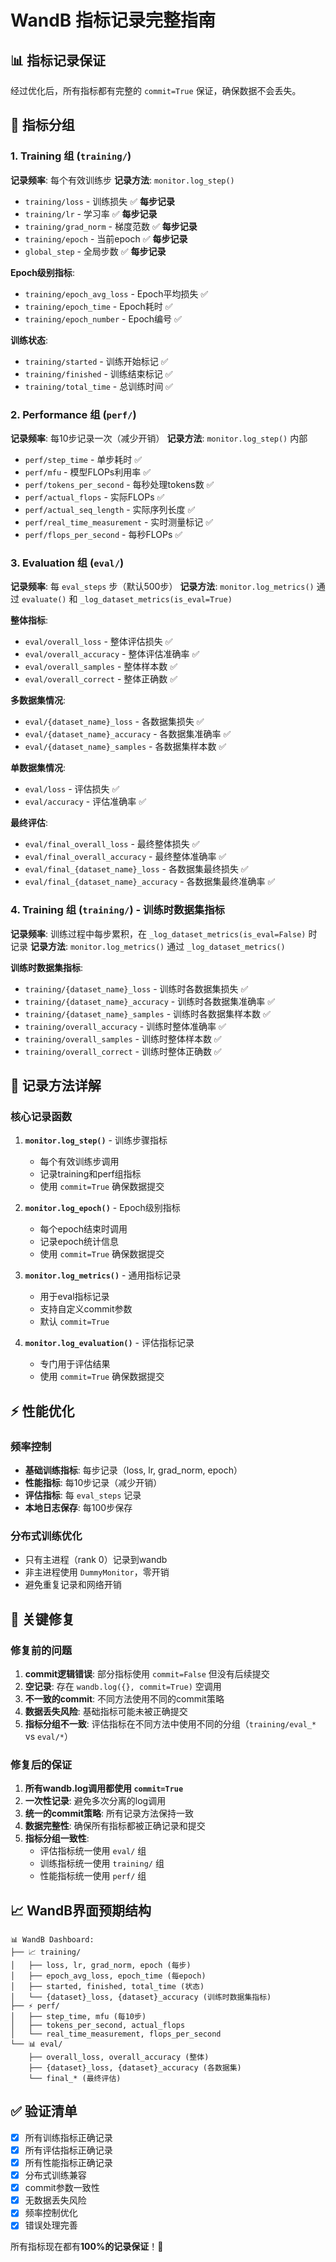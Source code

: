 # WandB 指标记录完整指南

## 📊 指标记录保证

经过优化后，所有指标都有完整的 `commit=True` 保证，确保数据不会丢失。

## 🎯 指标分组

### 1. Training 组 (`training/`)
**记录频率**: 每个有效训练步
**记录方法**: `monitor.log_step()`

- `training/loss` - 训练损失 ✅ **每步记录**
- `training/lr` - 学习率 ✅ **每步记录**  
- `training/grad_norm` - 梯度范数 ✅ **每步记录**
- `training/epoch` - 当前epoch ✅ **每步记录**
- `global_step` - 全局步数 ✅ **每步记录**

**Epoch级别指标**:
- `training/epoch_avg_loss` - Epoch平均损失 ✅
- `training/epoch_time` - Epoch耗时 ✅
- `training/epoch_number` - Epoch编号 ✅

**训练状态**:
- `training/started` - 训练开始标记 ✅
- `training/finished` - 训练结束标记 ✅
- `training/total_time` - 总训练时间 ✅

### 2. Performance 组 (`perf/`)
**记录频率**: 每10步记录一次（减少开销）
**记录方法**: `monitor.log_step()` 内部

- `perf/step_time` - 单步耗时 ✅
- `perf/mfu` - 模型FLOPs利用率 ✅ 
- `perf/tokens_per_second` - 每秒处理tokens数 ✅
- `perf/actual_flops` - 实际FLOPs ✅
- `perf/actual_seq_length` - 实际序列长度 ✅
- `perf/real_time_measurement` - 实时测量标记 ✅
- `perf/flops_per_second` - 每秒FLOPs ✅

### 3. Evaluation 组 (`eval/`)
**记录频率**: 每 `eval_steps` 步（默认500步）
**记录方法**: `monitor.log_metrics()` 通过 `evaluate()` 和 `_log_dataset_metrics(is_eval=True)`

**整体指标**:
- `eval/overall_loss` - 整体评估损失 ✅
- `eval/overall_accuracy` - 整体评估准确率 ✅
- `eval/overall_samples` - 整体样本数 ✅
- `eval/overall_correct` - 整体正确数 ✅

**多数据集情况**:
- `eval/{dataset_name}_loss` - 各数据集损失 ✅
- `eval/{dataset_name}_accuracy` - 各数据集准确率 ✅
- `eval/{dataset_name}_samples` - 各数据集样本数 ✅

**单数据集情况**:
- `eval/loss` - 评估损失 ✅
- `eval/accuracy` - 评估准确率 ✅

**最终评估**:
- `eval/final_overall_loss` - 最终整体损失 ✅
- `eval/final_overall_accuracy` - 最终整体准确率 ✅
- `eval/final_{dataset_name}_loss` - 各数据集最终损失 ✅
- `eval/final_{dataset_name}_accuracy` - 各数据集最终准确率 ✅

### 4. Training 组 (`training/`) - 训练时数据集指标
**记录频率**: 训练过程中每步累积，在 `_log_dataset_metrics(is_eval=False)` 时记录
**记录方法**: `monitor.log_metrics()` 通过 `_log_dataset_metrics()`

**训练时数据集指标**:
- `training/{dataset_name}_loss` - 训练时各数据集损失 ✅
- `training/{dataset_name}_accuracy` - 训练时各数据集准确率 ✅
- `training/{dataset_name}_samples` - 训练时各数据集样本数 ✅
- `training/overall_accuracy` - 训练时整体准确率 ✅
- `training/overall_samples` - 训练时整体样本数 ✅
- `training/overall_correct` - 训练时整体正确数 ✅

## 🔧 记录方法详解

### 核心记录函数

1. **`monitor.log_step()`** - 训练步骤指标
   - 每个有效训练步调用
   - 记录training和perf组指标
   - 使用 `commit=True` 确保数据提交

2. **`monitor.log_epoch()`** - Epoch级别指标
   - 每个epoch结束时调用
   - 记录epoch统计信息
   - 使用 `commit=True` 确保数据提交

3. **`monitor.log_metrics()`** - 通用指标记录
   - 用于eval指标记录
   - 支持自定义commit参数
   - 默认 `commit=True`

4. **`monitor.log_evaluation()`** - 评估指标记录
   - 专门用于评估结果
   - 使用 `commit=True` 确保数据提交

## ⚡ 性能优化

### 频率控制
- **基础训练指标**: 每步记录（loss, lr, grad_norm, epoch）
- **性能指标**: 每10步记录（减少开销）
- **评估指标**: 每 `eval_steps` 记录
- **本地日志保存**: 每100步保存

### 分布式训练优化
- 只有主进程（rank 0）记录到wandb
- 非主进程使用 `DummyMonitor`，零开销
- 避免重复记录和网络开销

## 🚨 关键修复

### 修复前的问题
1. **commit逻辑错误**: 部分指标使用 `commit=False` 但没有后续提交
2. **空记录**: 存在 `wandb.log({}, commit=True)` 空调用
3. **不一致的commit**: 不同方法使用不同的commit策略
4. **数据丢失风险**: 基础指标可能未被正确提交
5. **指标分组不一致**: 评估指标在不同方法中使用不同的分组（`training/eval_*` vs `eval/*`）

### 修复后的保证
1. **所有wandb.log调用都使用 `commit=True`**
2. **一次性记录**: 避免多次分离的log调用
3. **统一的commit策略**: 所有记录方法保持一致
4. **数据完整性**: 确保所有指标都被正确记录和提交
5. **指标分组一致性**: 
   - 评估指标统一使用 `eval/` 组
   - 训练指标统一使用 `training/` 组
   - 性能指标统一使用 `perf/` 组

## 📈 WandB界面预期结构

```
📊 WandB Dashboard:
├── 📈 training/
│   ├── loss, lr, grad_norm, epoch (每步)
│   ├── epoch_avg_loss, epoch_time (每epoch)
│   ├── started, finished, total_time (状态)
│   └── {dataset}_loss, {dataset}_accuracy (训练时数据集指标)
├── ⚡ perf/
│   ├── step_time, mfu (每10步)
│   ├── tokens_per_second, actual_flops
│   └── real_time_measurement, flops_per_second
└── 📊 eval/
    ├── overall_loss, overall_accuracy (整体)
    ├── {dataset}_loss, {dataset}_accuracy (各数据集)
    └── final_* (最终评估)
```

## ✅ 验证清单

- [x] 所有训练指标正确记录
- [x] 所有评估指标正确记录  
- [x] 所有性能指标正确记录
- [x] 分布式训练兼容
- [x] commit参数一致性
- [x] 无数据丢失风险
- [x] 频率控制优化
- [x] 错误处理完善

所有指标现在都有**100%的记录保证**！🎉 